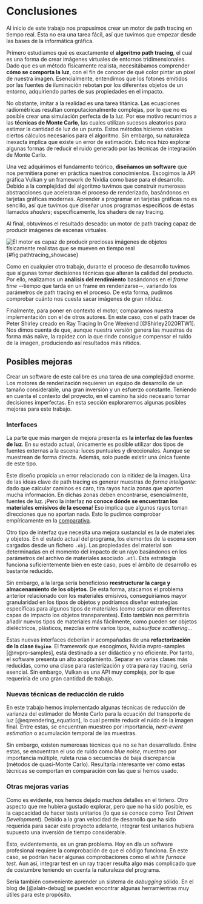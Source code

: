 # Conclusiones

Al inicio de este trabajo nos propusimos crear un motor de path tracing en tiempo real. Esta no era una tarea fácil, así que tuvimos que empezar desde las bases de la informática gráfica.

Primero estudiamos qué es exactamente el **algoritmo path tracing**, el cual es una forma de crear imágenes virtuales de entornos tridimensionales. Dado que es un método físicamente realista, necesitábamos comprender **cómo se comporta la luz**, con el fin de conocer de qué color pintar un píxel de nuestra imagen. Esencialmente, entendimos que los fotones emitidos por las fuentes de iluminación rebotan por los diferentes objetos de un entorno, adquiriendo partes de sus propiedades en el impacto.

No obstante, imitar a la realidad es una tarea titánica. Las ecuaciones radiométricas resultan computacionalmente complejas, por lo que no es posible crear una simulación perfecta de la luz. Por ese motivo recurrimos a las **técnicas de Monte Carlo**, las cuales utilizan sucesos aleatorios para estimar la cantidad de luz de un punto. Estos métodos hicieron viables ciertos cálculos necesarios para el algoritmo. Sin embargo, su naturaleza inexacta implica que existe un error de estimación. Esto nos hizo explorar algunas formas de reducir el ruido generado por las técnicas de integración de Monte Carlo.

Una vez adquirimos el fundamento teórico, **diseñamos un software** que nos permitiera poner en práctica nuestros conocimientos. Escogimos la API gráfica Vulkan y un framework de Nvidia como base para el desarrollo. Debido a la complejidad del algoritmo tuvimos que construir numerosas abstracciones que aceleraran el proceso de renderizado, basándonos en tarjetas gráficas modernas. Aprender a programar en tarjetas gráficas no es sencillo, así que tuvimos que diseñar unos programas específicos de éstas llamados *shaders*; específicamente, los shaders de ray tracing.

Al final, obtuvimos el resultado deseado: un motor de path tracing capaz de producir imágenes de escenas virtuales.

![El motor es capaz de producir preciosas imágenes de objetos físicamente realistas que se mueven en tiempo real](./img/06/Showcase.png){#fig:pathtracing_showcase}

Como en cualquier otro trabajo, durante el proceso de desarrollo tuvimos que algunas tomar decisiones técnicas que alteran la calidad del producto. Por ello, realizamos un **análisis del rendimiento** basándonos en el *frame time* --tiempo que tarda en un frame en renderizarse--, variando los parámetros de path tracing en el proceso. De esta forma, pudimos comprobar cuánto nos cuesta sacar imágenes de gran nitidez.

Finalmente, para poner en contexto el motor, comparamos nuestra implementación con el de otros autores. En este caso, con el path tracer de Peter Shirley creado en Ray Tracing In One Weekend [@Shirley2020RTW1]. Nos dimos cuenta de que, aunque nuestra versión genera las muestras de forma más naïve, la rapidez con la que rinde consigue compensar el ruido de la imagen, produciendo así resultados más nítidos.

## Posibles mejoras

Crear un software de este calibre es una tarea de una complejidad enorme. Los motores de renderización requieren un equipo de desarrollo de un tamaño considerable, una gran inversión y un esfuerzo constante. Teniendo en cuenta el contexto del proyecto, en el camino ha sido necesario tomar decisiones imperfectas. En esta sección exploraremos algunas posibles mejoras para este trabajo.

### Interfaces

La parte que más margen de mejora presenta es **la interfaz de las fuentes de luz**. En su estado actual, únicamente es posible utilizar dos tipos de fuentes externas a la escena: luces puntuales y direccionales. Aunque se muestrean de forma directa. Además, solo puede existir una única fuente de este tipo.

Este diseño propicia un error relacionado con la nitidez de la imagen. Una de las ideas clave de path tracing es generar muestras de *forma inteligente*: dado que calcular caminos es caro, tira rayos hacia zonas que aporten mucha información. En dichas zonas deben encontrarse, esencialmente, fuentes de luz. ¡Pero la interfaz **no conoce dónde se encuentran los materiales emisivos de la escena**! Eso implica que algunos rayos toman direcciones que no aportan nada. Esto lo pudimos comprobar empíricamente en la [comparativa](#comparativa-con-in-one-weekend).

Otro tipo de interfaz que necesita una mejora sustancial es la de materiales y objetos. En el estado actual del programa, los elementos de la escena son cargados desde un fichero `.obj`. Las propiedades del material son determinadas en el momento del impacto de un rayo basándonos en los parámetros del archivo de materiales asociado `.mtl`. Esta estrategia funciona suficientemente bien en este caso, pues el ámbito de desarrollo es bastante reducido.

Sin embargo, a la larga sería beneficioso **reestructurar la carga y almacenamiento de los objetos**. De esta forma, atacamos el problema anterior relacionado con los materiales emisivos, conseguiríamos mayor granularidad en los tipos de objetos y podríamos diseñar estrategias específicas para algunos tipos de materiales (como separar en diferentes capas de impacto los objetos transparentes). Esto también nos permitiría añadir nuevos tipos de materiales más fácilmente, como pueden ser objetos dieléctricos, plásticos, mezclas entre varios tipos, *subsurface scattering*...

Estas nuevas interfaces deberían ir acompañadas de una **refactorización de la clase `Engine`**. El framework que escogimos, Nvidia nvpro-samples [@nvpro-samples], está destinado a ser didáctico y no eficiente. Por tanto, el software presenta un alto acoplamiento. Separar en varias clases más reducidas, como una clase para rasterización y otra para ray tracing, sería esencial. Sin embargo, Vulkan es una API muy compleja, por lo que requeriría de una gran cantidad de trabajo.

### Nuevas técnicas de reducción de ruido

En este trabajo hemos implementado algunas técnicas de reducción de varianza del estimador de Monte Carlo para la ecuación del transporte de luz [@eq:rendering_equation], lo cual permite reducir el ruido de la imagen final. Entre estas, se encuentran muestreo por importancia, *next-event estimation* o acumulación temporal de las muestras.

Sin embargo, existen numerosas técnicas que no se han desarrollado. Entre estas, se encuentran el uso de ruido como *blue noise*, muestreo por importancia múltiple, ruleta rusa o secuencias de baja discrepancia (métodos de quasi-Monte Carlo).  Resultaría interesante ver cómo estas técnicas se comportan en comparación con las que sí hemos usado.

### Otras mejoras varias

Como es evidente, nos hemos dejado muchos detalles en el tintero. Otro aspecto que me hubiera gustado explorar, pero que no ha sido posible, es la capcacidad de hacer tests unitarios (lo que se conoce como *Test Driven Development*). Debido a la gran velocidad de desarrollo que ha sido requerida para sacar este proyecto adelante, integrar test unitarios hubiera supuesto una inversión de tiempo considerable.

Esto, evidentemente, es un gran problema. Hoy en día un software profesional requiere la comprobación de que el código funciona. En este caso, se podrían hacer algunas comprobaciones como el *white furnace test*. Aun así, integrar test en un ray tracer resulta algo más complicado que de costumbre teniendo en cuenta la naturaleza del programa.

Sería también conveniente aprender un sistema de *debugging* sólido. En el blog de [@alain-debug] se pueden encontrar algunas herramientras muy útiles para este propósito.